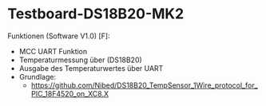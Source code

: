 # Testboard-DS18B20-MK2

 Funktionen (Software V1.0) [F]:
- MCC UART Funktion
- Temperaturmessung über (DS18B20)
- Ausgabe des Temperaturwertes über UART
- Grundlage:
  - https://github.com/Nibed/DS18B20_TempSensor_1Wire_protocol_for_PIC_18F4520_on_XC8.X
